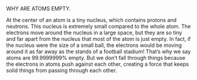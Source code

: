 WHY ARE ATOMS EMPTY.

At the center of an atom is a tiny nucleus, which contains protons and neutrons. This nucleus is extremely small compared to the whole atom. The electrons move around the nucleus in a large space, but they are so tiny and far apart from the nucleus that most of the atom is just empty. In fact, if the nucleus were the size of a small ball, the electrons would be moving around it as far away as the stands of a football stadium! That’s why we say atoms are 99.9999999% empty. But we don’t fall through things because the electrons in atoms push against each other, creating a force that keeps solid things from passing through each other.
